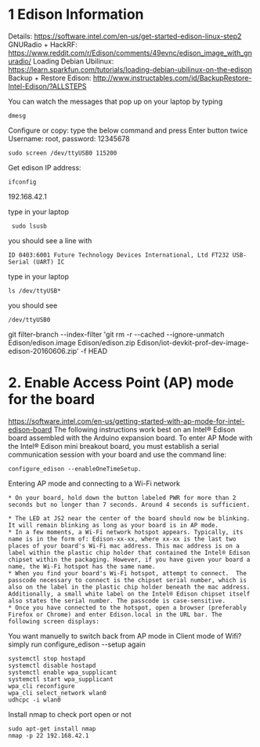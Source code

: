 # 1 Edison Information
Details: https://software.intel.com/en-us/get-started-edison-linux-step2
GNURadio + HackRF: https://www.reddit.com/r/Edison/comments/49evnc/edison_image_with_gnuradio/
Loading Debian Ubilinux: https://learn.sparkfun.com/tutorials/loading-debian-ubilinux-on-the-edison
Backup + Restore Edison: http://www.instructables.com/id/BackupRestore-Intel-Edison/?ALLSTEPS


You can watch the messages that pop up on your laptop by typing
```
dmesg
```

Configure or copy: type the below command and press Enter button twice
Username: root, password: 12345678
```
sudo screen /dev/ttyUSB0 115200
```
Get edison IP address:
```
ifconfig
```
192.168.42.1

type in your laptop
```
 sudo lsusb
```
you should see a line with
```
ID 0403:6001 Future Technology Devices International, Ltd FT232 USB-Serial (UART) IC
```
type in your laptop
```
ls /dev/ttyUSB*
```
you should see
```
/dev/ttyUSB0
```
git filter-branch --index-filter 'git rm -r --cached --ignore-unmatch Edison/edison.image Edison/edison.zip Edison/iot-devkit-prof-dev-image-edison-20160606.zip' -f HEAD

# 2. Enable Access Point (AP) mode for the board
https://software.intel.com/en-us/getting-started-with-ap-mode-for-intel-edison-board
The following instructions work best on an Intel® Edison board assembled with the Arduino expansion board. 
To enter AP Mode with the Intel® Edison mini breakout board, 
you must establish a serial communication session with your board and use the command line:
```
configure_edison --enableOneTimeSetup.
```
Entering AP mode and connecting to a Wi-Fi network

    * On your board, hold down the button labeled PWR for more than 2 seconds but no longer than 7 seconds. Around 4 seconds is sufficient.

    * The LED at JS2 near the center of the board should now be blinking. It will remain blinking as long as your board is in AP mode.
    * In a few moments, a Wi-Fi network hotspot appears. Typically, its name is in the form of: Edison-xx-xx, where xx-xx is the last two places of your board's Wi-Fi mac address. This mac address is on a label within the plastic chip holder that contained the Intel® Edison chipset within the packaging. However, if you have given your board a name, the Wi-Fi hotspot has the same name.
    * When you find your board's Wi-Fi hotspot, attempt to connect.  The passcode necessary to connect is the chipset serial number, which is also on the label in the plastic chip holder beneath the mac address.  Additionally, a small white label on the Intel® Edison chipset itself also states the serial number. The passcode is case-sensitive.
    * Once you have connected to the hotspot, open a browser (preferably Firefox or Chrome) and enter Edison.local in the URL bar. The following screen displays: 

You want manuelly to switch back from AP mode in Client mode of Wifi? simply run 
configure_edison --setup again
```
systemctl stop hostapd
systemctl disable hostapd
systemctl enable wpa_supplicant
systemctl start wpa_supplicant
wpa_cli reconfigure
wpa_cli select_network wlan0
udhcpc -i wlan0
```

Install nmap to check port open or not
```
sudo apt-get install nmap
nmap -p 22 192.168.42.1
```

